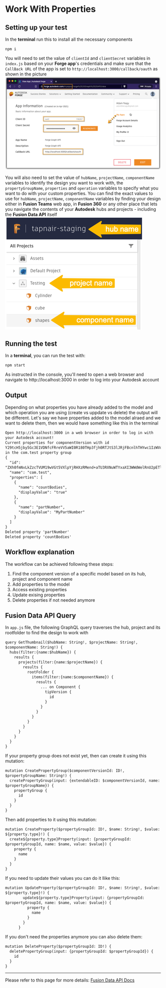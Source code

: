 # Work With Properties

## Setting up your test
In the **terminal** run this to install all the necessary components
```
npm i
``` 

You will need to set the value of `clientId` and `clientSecret` variables in `index.js` based on your **Forge app**'s credentials and make sure that the `CallBack URL` of the app is set to `http://localhost:3000/callback/oauth` as shown in the picture\
![Get 3-legged token](./readme/ForgeCredentials.png)

You will also need to set the value of `hubName`, `projectName`, `componentName` variables to identify the design you want to work with, the `propertyGroupName`, `properties` and `operation` variables to specify what you want to do with your custom properties. 
You can find the exact values to use for `hubName`, `projectName`, `componentName` variables by finding your design either in **Fusion Teams** web app, in **Fusion 360** or any other place that lets you navigate the contents of your **Autodesk** hubs and projects - including the **Fusion Data API** itself\
![Get version id](./readme/inputs.png)


## Running the test
In a **terminal**, you can run the test with:
```
npm start
```
As instructed in the console, you'll need to open a web browser and navigate to http://localhost:3000 in order to log into your Autodesk account 

## Output
Depending on what properties you have already added to the model and which operation you are using (create vs uppdate vs delete) the output will be different. Let's say we have properties added to the model alraed and we want to delete them, then we would have something like this in the terminal
```
Open http://localhost:3000 in a web browser in order to log in with your Autodesk account!
Current properties for componentVersion with id Y29tcH5jby5Gc3E1VDNfcFRreVV5aWI0R180THp3fjh0RTJtS3lJRjFBcnlhTHYwc1IzWVdfYWdhfkQycXRkUlNTUnVLUEE5ZWxEZXM1Y2U in the com.test property group
{
  "id": "ZXh0fmNvLkZzcTVUM19wVGt5VXlpYjRHXzRMend+aTU3RXNuWTYxaXI3WWdWelRnU2pETl9hZ2E=",
  "name": "com.test",
  "properties": [
    {
      "name": "countBodies",
      "displayValue": "true"
    },
    {
      "name": "partNumber",
      "displayValue": "MyPartNumber"
    }
  ]
}
Deleted property 'partNumber'
Deleted property 'countBodies'
```

## Workflow explanation

The workflow can be achieved following these steps:

1. Find the component version of a specific model based on its hub, project and component name
2. Add properties to the model 
3. Access existing properties 
4. Update exising properties 
5. Delete properties if not needed anymore

## Fusion Data API Query

In `app.js` file, the following GraphQL query traverses the hub, project and its rootfolder to find the design to work with
```
query GetThumbnail($hubName: String!, $projectName: String!, $componentName: String!) {
  hubs(filter:{name:$hubName}) {
    results {
      projects(filter:{name:$projectName}) {
        results {
          rootFolder {
            items(filter:{name:$componentName}) {
              results {
                ... on Component {
                  tipVersion {
                    id      
                  }
                }
              }
            }
          }
        }
      }
    }
  }
}
```

If your property group does not exist yet, then can create it using this mutation:
```
mutation CreatePropertyGroup($componentVersionId: ID!, $propertyGroupName: String!) {
  createPropertyGroup(input: {extendableID: $componentVersionId, name: $propertyGroupName}) {
    propertyGroup {
      id
    }
  }
}
```

Then add properties to it using this mutation:
```
mutation CreateProperty($propertyGroupId: ID!, $name: String!, $value: ${property.type}!) {
  create${property.type}Property(input: {propertyGroupId: $propertyGroupId, name: $name, value: $value}) {
    property {
      name
    }
  }
}
```

If you need to update their values you can do it llike this:
```
mutation UpdateProperty($propertyGroupId: ID!, $name: String!, $value: ${property.type}!) {
        update${property.type}Property(input: {propertyGroupId: $propertyGroupId, name: $name, value: $value}) {
          property {
            name
          }
        }
      }
```

If you don't need the properties anymore you can also delete them:
```
mutation DeleteProperty($propertyGroupId: ID!) {
  deletePropertyGroup(input: {propertyGroupId: $propertyGroupId}) {
    id
  }
}
```

-----------

Please refer to this page for more details: [Fusion Data API Docs](https://forge.autodesk.com/en/docs/fusiondata/v1/developers_guide/overview/)